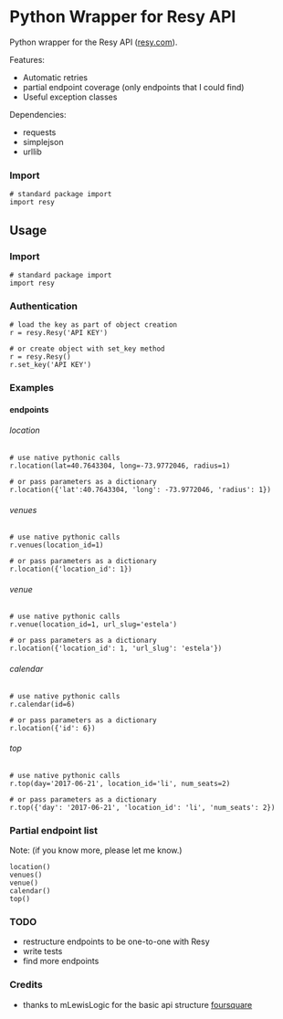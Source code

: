 # Python Wrapper for Resy API

Python wrapper for the Resy API ([resy.com](https://resy.com/)).

Features:
* Automatic retries
* partial endpoint coverage (only endpoints that I could find)
* Useful exception classes

Dependencies:

* requests
* simplejson
* urllib



### Import

    # standard package import
    import resy

## Usage



### Import

    # standard package import
    import resy

### Authentication

    # load the key as part of object creation
    r = resy.Resy('API KEY')
    
    # or create object with set_key method
    r = resy.Resy()
    r.set_key('API KEY')
### Examples

#### endpoints

###### location
    # use native pythonic calls
    r.location(lat=40.7643304, long=-73.9772046, radius=1)

    # or pass parameters as a dictionary
    r.location({'lat':40.7643304, 'long': -73.9772046, 'radius': 1})

###### venues
    # use native pythonic calls
    r.venues(location_id=1)

    # or pass parameters as a dictionary
    r.location({'location_id': 1})

###### venue
    # use native pythonic calls
    r.venue(location_id=1, url_slug='estela')

    # or pass parameters as a dictionary
    r.location({'location_id': 1, 'url_slug': 'estela'})

###### calendar
    # use native pythonic calls
    r.calendar(id=6)

    # or pass parameters as a dictionary
    r.location({'id': 6})

###### top
    # use native pythonic calls
    r.top(day='2017-06-21', location_id='li', num_seats=2)

    # or pass parameters as a dictionary
    r.top({'day': '2017-06-21', 'location_id': 'li', 'num_seats': 2})

### Partial endpoint list
Note: (if you know more, please let me know.)

    location()
    venues()
    venue()
    calendar()
    top()

### TODO
* restructure endpoints to be one-to-one with Resy
* write tests
* find more endpoints

### Credits
* thanks to mLewisLogic for the basic api structure [foursquare](https://github.com/mLewisLogic/foursquare)
